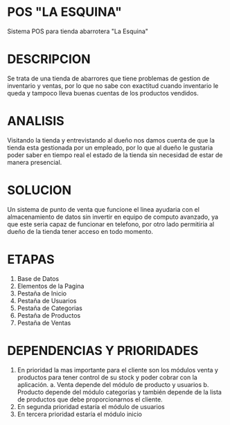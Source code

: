# POS "LA ESQUINA"
Sistema POS para tienda abarrotera "La Esquina"

# DESCRIPCION

Se trata de una tienda de abarrores que tiene problemas de gestion de inventario y ventas, por lo que no sabe con exactitud cuando inventario le queda y tampoco lleva buenas cuentas de los productos vendidos.

# ANALISIS

Visitando la tienda y entrevistando al dueño nos damos cuenta de que la tienda esta gestionada por un empleado, por lo que al dueño le gustaria poder saber en tiempo real el estado de la tienda sin necesidad de estar de manera presencial. 

# SOLUCION

Un sistema de punto de venta que funcione el linea ayudaria con el almacenamiento de datos sin invertir en equipo de computo avanzado, ya que este seria capaz de funcionar en telefono, por otro lado permitiria al dueño de la tienda tener acceso en todo momento.

# ETAPAS
1.	Base de Datos
2.	Elementos de la Pagina
3.	Pestaña de Inicio
4.	Pestaña de Usuarios
5.	Pestaña de Categorias
6.	Pestaña de Productos
7.	Pestaña de Ventas

# DEPENDENCIAS Y PRIORIDADES

1.	En prioridad la mas importante para el cliente son los módulos venta y productos para tener control de su stock y poder cobrar con la aplicación.
  a.	Venta depende del módulo de producto y usuarios
  b.	Producto depende del módulo categorías y también depende de la lista de productos que debe proporcionarnos el cliente.
2.	En segunda prioridad estaría el módulo de usuarios
3.	En tercera prioridad estaría el módulo inicio

